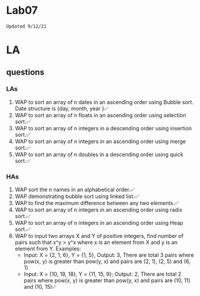 # Lab07

`Updated 9/12/21`

# LA

## questions
### LAs
1. WAP to sort an array of n dates in an ascending order using Bubble sort. Date structure is {day, month, year }✅
1. WAP to sort an array of n floats in an ascending order using selection sort.✅
1. WAP to sort an array of n integers in a descending order using insertion sort.✅
1. WAP to sort an array of n integers in an ascending order using merge sort.✅
1. WAP to sort an array of n doubles in a descending order using quick sort.✅

### HAs
1. WAP sort the n names in an alphabetical order.✅
1. WAP demonstrating bubble sort using linked list.✅
1. WAP to find the maximum difference between any two elements.✅
1. WAP to sort an array of n integers in an ascending order using radix sort.✅
1. WAP to sort an array of n integers in an ascending order using Heap sort.✅
1. WAP to input two arrays X and Y of positive integers, find number of pairs such that x^y > y^x where x is an element from X and y is an element from Y.
Examples:
    * Input: X = {2, 1, 6}, Y = {1, 5}, Output: 3, There are total 3 pairs where pow(x, y) is greater than pow(y, x) and pairs are (2, 1), (2, 5) and (6, 1)
    * Input: X = {10, 19, 18}, Y = {11, 15, 9}; Output: 2, There are total 2 pairs where pow(x, y) is greater than pow(y, x) and pairs are (10, 11) and (10, 15)✅
